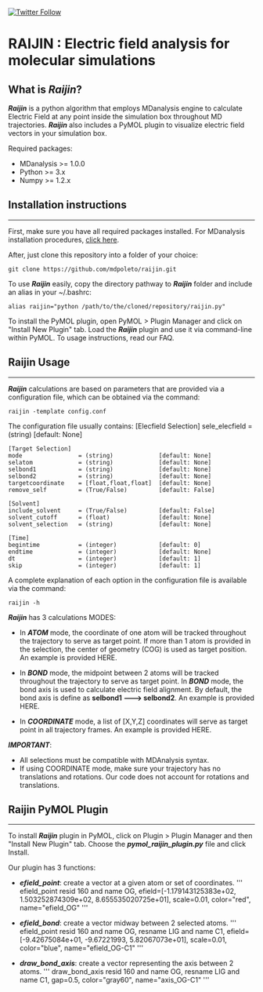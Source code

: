 [![Twitter Follow](https://img.shields.io/twitter/follow/mdpoleto?style=social)](https://twitter.com/mdpoleto)


# RAIJIN : Electric field analysis for molecular simulations

## What is ***Raijin***?
***Raijin*** is a python algorithm that employs MDanalysis engine to calculate Electric Field at any point inside
the simulation box throughout MD trajectories. ***Raijin*** also includes a PyMOL plugin to visualize electric
field vectors in your simulation box.

Required packages:

* MDanalysis >= 1.0.0
* Python     >= 3.x
* Numpy      >= 1.2.x


## Installation instructions
------------------------------

First, make sure you have all required packages installed. For MDanalysis installation procedures, [click here](https://www.mdanalysis.org/pages/installation_quick_start/).

After, just clone this repository into a folder of your choice:

    git clone https://github.com/mdpoleto/raijin.git

To use ***Raijin*** easily, copy the directory pathway to ***Raijin*** folder and include an alias in your ~/.bashrc:

    alias raijin="python /path/to/the/cloned/repository/raijin.py"

To install the PyMOL plugin, open PyMOL > Plugin Manager and click on "Install New Plugin" tab.
Load the ***Raijin*** plugin and use it via command-line within PyMOL. To usage instructions, read our FAQ.


## Raijin Usage
------------------------------
***Raijin*** calculations are based on parameters that are provided via a configuration file,
which can be obtained via the command:

    raijin -template config.conf


The configuration file usually contains:
    [Elecfield Selection]
    sele_elecfield      = (string)             [default: None]

    [Target Selection]
    mode                = (string)             [default: None]
    selatom             = (string)             [default: None]
    selbond1            = (string)             [default: None]
    selbond2            = (string)             [default: None]
    targetcoordinate    = [float,float,float]  [default: None]
    remove_self         = (True/False)         [default: False]

    [Solvent]
    include_solvent     = (True/False)         [default: False]
    solvent_cutoff      = (float)              [default: None]
    solvent_selection   = (string)             [default: None]

    [Time]
    begintime           = (integer)            [default: 0]
    endtime             = (integer)            [default: None]
    dt                  = (integer)            [default: 1]
    skip                = (integer)            [default: 1]


A complete explanation of each option in the configuration file is available via the command:

    raijin -h

***Raijin*** has 3 calculations MODES:

* In ***ATOM*** mode, the coordinate of one atom will be tracked throughout the trajectory to serve as target point.
If more than 1 atom is provided in the selection, the center of geometry (COG) is used as target position. An example
is provided HERE.

* In ***BOND*** mode, the midpoint between 2 atoms will be tracked throughout the trajectory to serve as target
point. In ***BOND*** mode, the bond axis is used to calculate electric field alignment. By default, the bond axis is
define as **selbond1 ---> selbond2**. An example is provided HERE.

* In ***COORDINATE*** mode, a list of [X,Y,Z] coordinates will serve as target point in all trajectory frames.
An example is provided HERE.

***IMPORTANT***:
* All selections must be compatible with MDAnalysis syntax.
* If using COORDINATE mode, make sure your trajectory has no translations and rotations. Our code does not account for
rotations and translations.


## Raijin PyMOL Plugin
------------------------------

To install ***Raijin*** plugin in PyMOL, click on Plugin > Plugin Manager and then "Install New Plugin" tab.
Choose the ***pymol_raijin_plugin.py*** file and click Install.

Our plugin has 3 functions:

- ***efield_point***: create a vector at a given atom or set of coordinates.
'''
efield_point resid 160 and name OG, efield=[-1.179143125383e+02, 1.503252874309e+02, 8.655535020725e+01], scale=0.01, color="red", name="efield_OG"
'''

- ***efield_bond***: create a vector midway between 2 selected atoms.
'''
efield_point resid 160 and name OG, resname LIG and name C1, efield=[-9.42675084e+01, -9.67221993, 5.82067073e+01], scale=0.01, color="blue", name="efield_OG-C1"
'''

- ***draw_bond_axis***: create a vector representing the axis between 2 atoms.
'''
draw_bond_axis resid 160 and name OG, resname LIG and name C1, gap=0.5, color="gray60", name="axis_OG-C1"
'''
